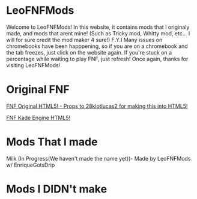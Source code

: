 # LeoFNFMods
Welcome to LeoFNFMods! In this website, it contains mods that I originaly made, and mods that arent mine! (Such as Tricky mod, Whitty mod, etc... I will for sure credit the mod maker 4 sure!)
F.Y.I Many issues on chromebooks have been happpening, so if you are on a chromebook and the tab freezes, just click on the website again. If you're stuck on a percentage while waiting to play FNF, just refresh!
Once again, thanks for visiting LeoFNFMods!

# Original FNF 

[FNF Original HTML5! - Props to 28klotlucas2 for making this into HTML5!](https://leofnf.github.io/OriginalFNF-LeoFNF/)

[FNF Kade Engine HTML5!](LINK)

# Mods That I made

Milk (In Progress(We haven't made the name yet))- Made by LeoFNFMods w/ EnriqueGotsDrip


# Mods I DIDN't make



